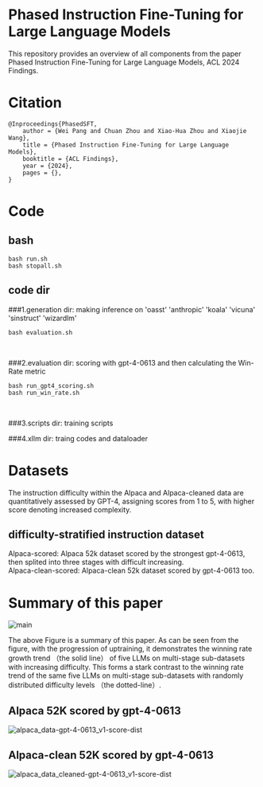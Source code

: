 # Phased Instruction Fine-Tuning for Large Language Models
This repository provides an overview of all components from the paper Phased Instruction Fine-Tuning for Large Language Models, ACL 2024 Findings.


# Citation
```
@Inproceedings{PhasedSFT,
    author = {Wei Pang and Chuan Zhou and Xiao-Hua Zhou and Xiaojie Wang},
    title = {Phased Instruction Fine-Tuning for Large Language Models},
    booktitle = {ACL Findings},
    year = {2024},
    pages = {},
}
```


# Code
## bash
```
bash run.sh
bash stopall.sh
```

## code dir
###1.generation dir: making inference on 'oasst' 'anthropic' 'koala' 'vicuna' 'sinstruct' 'wizardlm'<br>
```
bash evaluation.sh
```
<br>

###2.evaluation dir: scoring with gpt-4-0613 and then calculating the Win-Rate metric<br>
```
bash run_gpt4_scoring.sh
bash run_win_rate.sh
```
<br>

###3.scripts dir: training scripts<br>

###4.xllm dir: traing codes and dataloader<br>

# Datasets
The instruction difficulty within the Alpaca and Alpaca-cleaned data are quantitatively assessed by GPT-4, assigning scores from 1 to 5, with higher score denoting increased complexity.<br>

## difficulty-stratified instruction dataset
Alpaca-scored: Alpaca 52k dataset scored by the strongest gpt-4-0613, then splited into three stages with difficult increasing.<br>
Alpaca-clean-scored: Alpaca-clean 52k dataset scored by gpt-4-0613 too.<br>

# Summary of this paper
![main](https://github.com/xubuvd/PhasedSFT/assets/59753505/4458ed34-241e-43f4-a8b9-161d3c31be03)

The above Figure is a summary of this paper. As can be seen from the figure, with the progression of uptraining, it demonstrates the winning rate growth trend （the solid line） of five LLMs on multi-stage sub-datasets with increasing difficulty. This forms a stark contrast to the winning rate trend of the same five LLMs on multi-stage sub-datasets with randomly distributed difficulty levels （the dotted-line）.<br>

## Alpaca 52K scored by gpt-4-0613
![alpaca_data-gpt-4-0613_v1-score-dist](https://github.com/xubuvd/PhasedSFT/assets/59753505/f93ce7c1-9987-4a54-94d4-ed0455cc1ac2)

## Alpaca-clean 52K scored by gpt-4-0613
![alpaca_data_cleaned-gpt-4-0613_v1-score-dist](https://github.com/xubuvd/PhasedSFT/assets/59753505/bdff903d-0fcd-4ffc-adbf-e9cfebbbc1bf)

